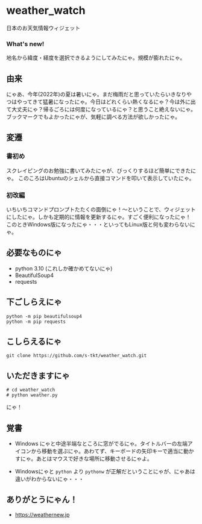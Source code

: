 # weather_watch
日本のお天気情報ウィジェット

### What's new!
地名から緯度・経度を選択できるようにしてみたにゃ。規模が膨れたにゃ。

## 由来
にゃあ、今年(2022年)の夏は暑いにゃ。まだ梅雨だと思っていたらいきなりやつはやってきて猛暑になったにゃ。今日はどれくらい熱くなるにゃ？今は外に出て大丈夫にゃ？帰るごろには何度になっているにゃ？と思うこと絶えないにゃ。ブックマークでもよかったにゃが、気軽に調べる方法が欲しかったにゃ。

## 変遷
### 書初め
スクレイピングのお勉強に書いてみたにゃが、びっくりするほど簡単にできたにゃ。
このころはUbuntuのシェルから直接コマンドを叩いて表示していたにゃ。

### 初改編
いちいちコマンドプロンプトたたくの面倒にゃ！～ということで、ウィジェットにしたにゃ。しかも定期的に情報を更新するにゃ。すごく便利になったにゃ！
このときWindows版になったにゃ・・・といってもLinux版と何も変わらないにゃ。


## 必要なものにゃ
* python 3.10 (これしか確かめてないにゃ)
* BeautifulSoup4
* requests

## 下ごしらえにゃ
```shell-session
python -m pip beautifulsoup4
python -m pip requests
```

## こしらえるにゃ
```shell-session
git clone https://github.com/s-tkt/weather_watch.git
```

## いただきますにゃ
```shell-session
# cd weather_watch
# python weather.py
```

にゃ！

## 覚書
* Windows にゃと中途半端なところに窓がでるにゃ。タイトルバーの左端アイコンから移動を選ぶにゃ。あわてず、キーボードの矢印キーで適当に動かすにゃ。あとはマウスで好きな場所に移動させるにゃよ。

* Windowsにゃと `python` より `pythonw` が正解だということにゃが、にゃあは違いがわからないにゃ・・・

## ありがとうにゃん！
* https://weathernew.jp

